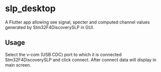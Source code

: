 # slp_desktop

A Flutter app allowing see signal, specter and computed channel values generated by Stm32F4DiscoverySLP in GUI.

## Usage
Select the v-com (USB CDC) port to which it is connected Stm32F4DiscoverySLP and click connect. After connect data will display in main screen.
